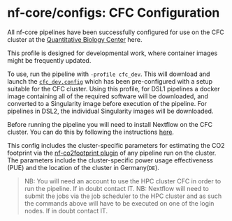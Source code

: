 # nf-core/configs: CFC Configuration

All nf-core pipelines have been successfully configured for use on the CFC cluster at the [Quantitative Biology Center](https://uni-tuebingen.de/forschung/forschungsinfrastruktur/zentrum-fuer-quantitative-biologie-qbic/) here.

This profile is designed for developmental work, where container images might be frequently updated.

To use, run the pipeline with `-profile cfc_dev`. This will download and launch the [`cfc_dev.config`](../conf/cfc_dev.config) which has been pre-configured with a setup suitable for the CFC cluster. Using this profile, for DSL1 pipelines a docker image containing all of the required software will be downloaded, and converted to a Singularity image before execution of the pipeline. For pipelines in DSL2, the individual Singularity images will be downloaded.

Before running the pipeline you will need to install Nextflow on the CFC cluster. You can do this by following the instructions [here](https://www.nextflow.io/).

This config includes the cluster-specific parameters for estimating the CO2 footprint via the [nf-co2footprint plugin](https://github.com/nextflow-io/nf-co2footprint) of any pipeline run on the cluster. The parameters include the cluster-specific power usage effectiveness (PUE) and the location of the cluster in Germany(`DE`).

> NB: You will need an account to use the HPC cluster CFC in order to run the pipeline. If in doubt contact IT.
> NB: Nextflow will need to submit the jobs via the job scheduler to the HPC cluster and as such the commands above will have to be executed on one of the login nodes. If in doubt contact IT.
